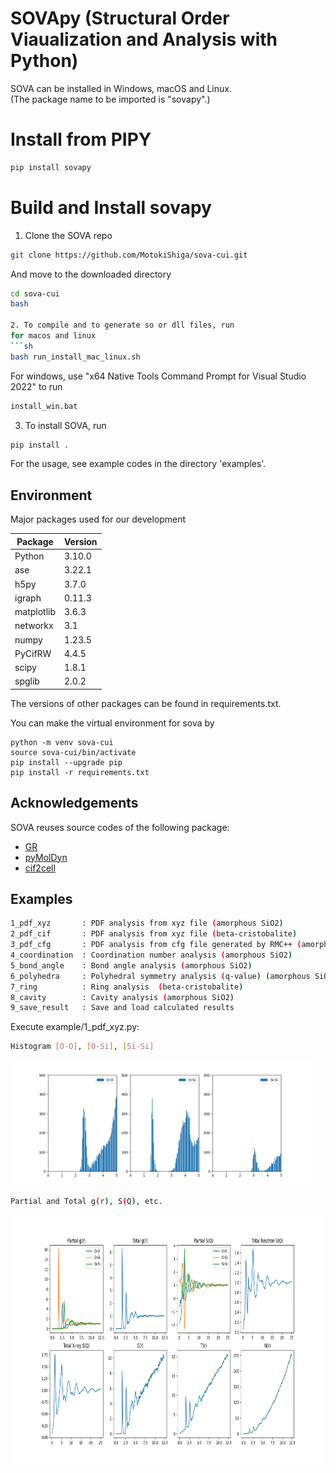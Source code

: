 # SOVApy (Structural Order Viaualization and Analysis with Python)

SOVA can be installed in Windows, macOS and Linux.    
(The package name to be imported is "sovapy".)

# Install from PIPY 

```sh
pip install sovapy
```

# Build and Install sovapy
1. Clone the SOVA repo

  ```sh
  git clone https://github.com/MotokiShiga/sova-cui.git
  ```
  And move to the downloaded directory
  ```sh
  cd sova-cui
  bash 

2. To compile and to generate so or dll files, run  
for macos and linux
  ```sh
  bash run_install_mac_linux.sh
  ```
For windows, use "x64 Native Tools Command Prompt for Visual Studio 2022" to run 
  ```sh
  install_win.bat
  ```

3. To install SOVA, run    
  ```sh
  pip install .  
  ```

For the usage, see example codes in the directory 'examples'.

## Environment

Major packages used for our development

<!-- framework & version -->
| Package  | Version |
| --------------------- | ---------- |
| Python                | 3.10.0     |
| ase                 | 3.22.1     |
| h5py              | 3.7.0    |
| igraph                 | 0.11.3     |
| matplotlib   | 3.6.3  |
| networkx                 | 3.1     |
| numpy                | 1.23.5      |
| PyCifRW             | 4.4.5      |
| scipy | 1.8.1    |
| spglib               | 2.0.2     |

  
The versions of other packages can be found in requirements.txt.

You can make the virtual environment for sova by
```
python -m venv sova-cui
source sova-cui/bin/activate
pip install --upgrade pip
pip install -r requirements.txt
```

## Acknowledgements

SOVA reuses source codes of the following package:

- [GR](https://github.com/sciapp/gr)
- [pyMolDyn](https://github.com/sciapp/pyMolDyn)
- [cif2cell](https://pypi.org/project/cif2cell/#description)


## Examples
```sh
1_pdf_xyz       : PDF analysis from xyz file (amorphous SiO2)
2_pdf_cif       : PDF analysis from xyz file (beta-cristobalite)
3_pdf_cfg       : PDF analysis from cfg file generated by RMC++ (amorphous SiO2)
4_coordination  : Coordination number analysis (amorphous SiO2)
5_bond_angle    : Bond angle analysis (amorphous SiO2)
6_polyhedra     : Polyhedral symmetry analysis (q-value) (amorphous SiO2)
7_ring          : Ring analysis  (beta-cristobalite)
8_cavity        : Cavity analysis (amorphous SiO2)
9_save_result   : Save and load calculated results
``` 

Execute example/1_pdf_xyz.py:

```sh
Histogram [O-O], [O-Si], [Si-Si]
```
<img src="docs/Figure_1_1.png" height=200 />

``` sh
Partial and Total g(r), S(Q), etc.
```
<img src="docs/Figure_1_2.png" height=400 />
